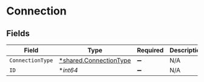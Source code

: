 # Connection


## Fields

| Field                                                           | Type                                                            | Required                                                        | Description                                                     | Example                                                         |
| --------------------------------------------------------------- | --------------------------------------------------------------- | --------------------------------------------------------------- | --------------------------------------------------------------- | --------------------------------------------------------------- |
| `ConnectionType`                                                | [*shared.ConnectionType](../../models/shared/connectiontype.md) | :heavy_minus_sign:                                              | N/A                                                             |                                                                 |
| `ID`                                                            | **int64*                                                        | :heavy_minus_sign:                                              | N/A                                                             | 1                                                               |